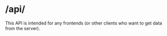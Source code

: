 # /api/

This API is intended for any frontends (or other clients who want to get data from the server).